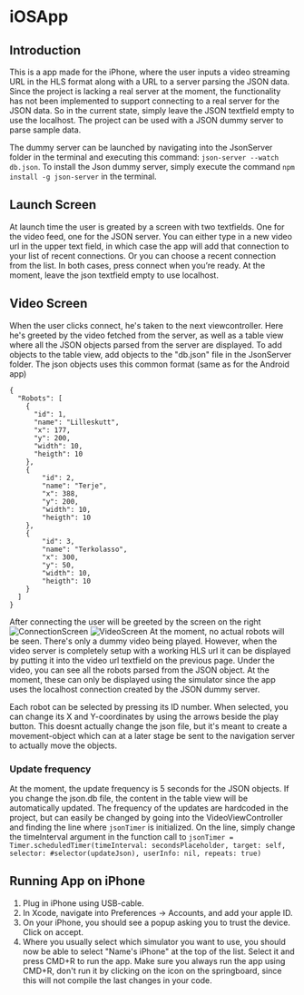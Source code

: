 # iOSApp
## Introduction
This is a app made for the iPhone, where the user inputs a video streaming URL in the HLS format along with a URL to a server parsing the JSON data. Since the project is lacking a real server at the moment, the functionality has not been implemented to support connecting to a real server for the JSON data. So in the current state, simply leave the JSON textfield empty to use  the localhost. The project can be used with a JSON dummy server to parse sample data. 

The dummy server can be launched by navigating into the JsonServer folder in the terminal and executing this command: `json-server --watch db.json`. To install the Json dummy server, simply execute the command `npm install -g json-server` in the terminal. 

## Launch Screen
At launch time the user is greated by a screen with two textfields. One for the video feed, one for the JSON server.
You can either type in a new video url in the upper text field, in which case the app will add that connection to your list of recent connections. Or you can choose a recent connection from the list. In both cases, press connect when you’re ready. 
At the moment, leave the json textfield empty to use localhost. 


## Video Screen
When the user clicks connect, he's taken to the next viewcontroller. Here he's greeted by the video fetched from the server, as well as a table view where all the JSON objects parsed from the server are displayed. To add objects to the table view, add objects to the "db.json" file in the JsonServer folder. The json objects uses this common format (same as for the Android app)

```
{
  "Robots": [
    {
      "id": 1,
      "name": "Lilleskutt",
      "x": 177,
      "y": 200,
      "width": 10,
      "heigth": 10
    },
    {
        "id": 2,
        "name": "Terje",
        "x": 388,
        "y": 200,
        "width": 10,
        "heigth": 10
    },
    {
        "id": 3,
        "name": "Terkolasso",
        "x": 300,
        "y": 50,
        "width": 10,
        "heigth": 10
    }
  ]
}
```
After connecting the user will be greeted by the screen on the right
![ConnectionScreen](https://github.com/Gods-Eye-BTH/iOSApp/blob/master/Ska%CC%88rmavbild%202018-10-29%20kl.%2011.01.26.png "Connection Screen")
![VideoScreen](https://github.com/Gods-Eye-BTH/iOSApp/blob/master/Ska%CC%88rmavbild%202018-10-29%20kl.%2010.54.35.png "Video Screen")
At the moment, no actual robots will be seen. There's only a dummy video being played. However, when the video server is completely setup with a working HLS url it can be displayed by putting it into the video url textfield on the previous page. 
Under the video, you can see all the robots parsed from the JSON object. At the moment, these can only be displayed using the simulator since the app uses the localhost connection created by the JSON dummy server. 

Each robot can be selected by pressing its ID number. When selected, you can change its X and Y-coordinates by using the arrows beside the play button. This doesnt actually change the json file, but it's meant to create a movement-object which can at a later stage be sent to the navigation server to actually move the objects. 

### Update frequency
At the moment, the update frequency is 5 seconds for the JSON objects. If you change the json.db file, the content in the table view will be automatically updated. The frequency of the updates are hardcoded in the project, but can easily be changed by going into the VideoViewController and finding the line where `jsonTimer` is initialized. On the line, simply change the timeInterval argument in the function call to `jsonTimer = Timer.scheduledTimer(timeInterval: secondsPlaceholder, target: self, selector: #selector(updateJson), userInfo: nil, repeats: true)`

## Running App on iPhone
1. Plug in iPhone using USB-cable. 
2. In Xcode, navigate into  Preferences -> Accounts, and add your apple ID. 
3. On your iPhone, you should see a popup asking you to trust the device. Click on accept. 
4. Where you usually select which simulator you want to use, you should now be able to select "Name's iPhone" at the top of the list. Select it and press CMD+R to run the app. 
Make sure you always run the app using CMD+R, don't run it by clicking on the icon on the springboard, since this will not compile the last changes in your code. 
